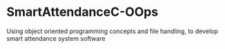 # SmartAttendanceC-OOps
Using object oriented programming concepts and file handling, to develop smart attendance system software
